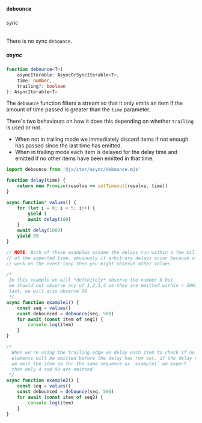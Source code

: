 
### `debounce`

###### sync

There is no sync `debounce`.

##### async

```ts
function debounce<T>(
    asyncIterable: AsyncOrSyncIterable<T>,
    time: number,
    trailing?: boolean
): AsyncIterable<T>
```

The `debounce` function filters a stream so that it only emits an item if the amount of time passed is greater than the `time` parameter.

There's two behaviours on how it does this depending on whether `trailing` is used or not.
- When not in trailing mode we immediately discard items if not enough has passed since the last time has emitted.
- When in trailing mode each item is delayed for the delay time and emitted if no other items have been emitted in that time.

```js
import debounce from '@jx/iter/async/debounce.mjs'

function delay(time) {
    return new Promise(resolve => setTimeout(resolve, time))
}

async function* values() {
    for (let i = 0; i < 5; i++) {
        yield i
        await delay(100)
    }
    await delay(1000)
    yield 99
}

// NOTE: Both of these examples assume the delays run within a few milliseconds
// of the expected time, obviously if arbitrary delays occur because of other
// work on the event loop then you might observe other values

/*
 In this example we will *definitely* observe the number 0 but
 we should not observe any of 1,2,3,4 as they are emitted within < 500ms of the
 last, we will also observe 99
 */
async function example1() {
    const seq = values()
    const debounced = debounce(seq, 500)
    for await (const item of seq1) {
        console.log(item)
    }
}

/*
  When we're using the trailing edge we delay each item to check if no other
  elements will be emitted before the delay has run out, if the delay runs out
  we emit the item so for the same sequence as `example1` we expect
  that only 4 and 99 are emitted
 */
async function example2() {
    const seq = values()
    const debounced = debounce(seq, 500)
    for await (const item of seq2) {
        console.log(item)
    }
}
```
